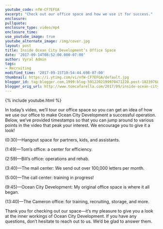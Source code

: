 ```yaml
---
youtube_code: nfW-CF7EFGA
excerpt: "Check out our office space and how we use it for success."
enclosure:
pullquote:
enclosure_type: video/mp4
enclosure_time:
use_youtube_image: true
youtube_alternate_image: /img/cover.jpg
layout: post
title: Inside Ocean City Development’s Office Space
date: '2017-09-14T08:52:00.000-07:00'
author: Vyral Admin
tags:
- Recruiting
modified_time: '2017-09-15T10:54:44.698-07:00'
thumbnail: https://i.ytimg.com/vi/nfW-CF7EFGA/default.jpg
blogger_id: tag:blogger.com,1999:blog-5912202199970471220.post-182397688638977110
blogger_orig_url: http://www.tomcafarella.com/2017/09/inside-ocean-city-developments-office.html
---
```

{% include youtube.html %}

In today’s video, we’ll tour our office space so you can get an idea of how we use our office to make Ocean City Development a successful operation. Below, we’ve provided timestamps so that you can jump around to various points in the video that peak your interest. We encourage you to give it a look!

(0:30)—Hangout space for partners, kids, and assistants.

(1:49)—Tom’s office: a center for efficiency.

(2:59)—Bill’s office: operations and rehab.

(3:40)—The mail center: We send out over 100,000 letters per month.

(5:00)—The call center: training in progress!

(9:45)—Ocean City Development: My original office space is where it all began.

(13:40)—The Cameron office: for training, recruiting, storage, and more.

Thank you for checking out our space—it’s my pleasure to give you a look at the inner workings of Ocean City Development. If you have any questions, don’t hesitate to reach out to us. We’d be glad to answer them.